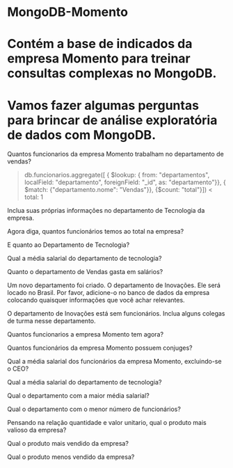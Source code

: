 #                                 MongoDB-Momento

# Contém a base de indicados da empresa Momento para treinar consultas complexas no MongoDB.
# Vamos fazer algumas perguntas para brincar de análise exploratória de dados com MongoDB.

Quantos funcionarios da empresa Momento trabalham no departamento de vendas? <br>

> db.funcionarios.aggregate([
> {
> $lookup: {
> from: "departamentos",
> localField: "departamento",
>  foreignField: "_id",
> as: "departamento"}},
>  {
> $match: {"departamento.nome": "Vendas"}},
>  {$count: "total"}])
< total: 1

Inclua suas próprias informações no departamento de Tecnologia da empresa.

Agora diga, quantos funcionários temos ao total na empresa?

E quanto ao Departamento de Tecnologia?

Qual a média salarial do departamento de tecnologia?

Quanto o departamento de Vendas gasta em salários?

Um novo departamento foi criado. O departamento de Inovações. Ele será locado no Brasil. Por favor, adicione-o no banco de dados da empresa colocando quaisquer informações que você achar relevantes.

O departamento de Inovações está sem funcionários. Inclua alguns colegas de turma nesse departamento.

Quantos funcionarios a empresa Momento tem agora?

Quantos funcionários da empresa Momento possuem conjuges?

Qual a média salarial dos funcionários da empresa Momento, excluindo-se o CEO?

Qual a média salarial do departamento de tecnologia?

Qual o departamento com a maior média salarial?

Qual o departamento com o menor número de funcionários?

Pensando na relação quantidade e valor unitario, qual o produto mais valioso da empresa?

Qual o produto mais vendido da empresa?

Qual o produto menos vendido da empresa?
